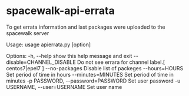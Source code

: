 # spacewalk-api-errata
To get errata information and last packages were uploaded to the spacewalk server

Usage: usage apierrata.py [option]

Options:
  -h, --help            show this help message and exit
  --disable=CHANNEL_DISABLE
                        Do not see errara for channel label.[ centos7|epel7 ]
  --no-packages         Disable list of packeges
  --hours=HOURS         Set period of time in hours
  --minutes=MINUTES     Set period of time in minutes
  -p PASSWORD, --password=PASSWORD
                        Set user password
  -u USERNAME, --user=USERNAME
                        Set user name

